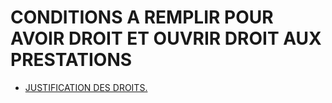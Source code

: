 # CONDITIONS A REMPLIR POUR AVOIR DROIT ET OUVRIR DROIT AUX PRESTATIONS

- [JUSTIFICATION DES DROITS.](justification-des-droits)
